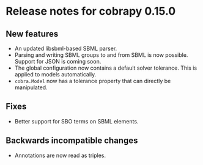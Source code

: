 # Release notes for cobrapy 0.15.0

## New features

* An updated libsbml-based SBML parser.
* Parsing and writing SBML groups to and from SBML is now possible. Support for
  JSON is coming soon.
* The global configuration now contains a default solver tolerance. This is
  applied to models automatically.
* `cobra.Model` now has a tolerance property that can directly be manipulated.

## Fixes

* Better support for SBO terms on SBML elements.

## Backwards incompatible changes

* Annotations are now read as triples.


